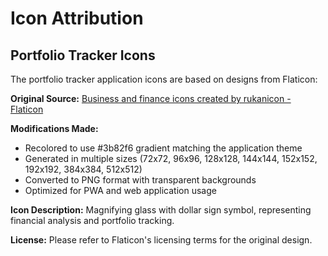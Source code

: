 # Icon Attribution

## Portfolio Tracker Icons

The portfolio tracker application icons are based on designs from Flaticon:

**Original Source:**
<a href="https://www.flaticon.com/free-icons/business-and-finance" title="business and finance icons">Business and finance icons created by rukanicon - Flaticon</a>

**Modifications Made:**
- Recolored to use #3b82f6 gradient matching the application theme
- Generated in multiple sizes (72x72, 96x96, 128x128, 144x144, 152x152, 192x192, 384x384, 512x512)
- Converted to PNG format with transparent backgrounds
- Optimized for PWA and web application usage

**Icon Description:**
Magnifying glass with dollar sign symbol, representing financial analysis and portfolio tracking.

**License:**
Please refer to Flaticon's licensing terms for the original design.